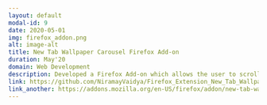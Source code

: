 ```yaml
---
layout: default
modal-id: 9
date: 2020-05-01
img: firefox_addon.png
alt: image-alt
title: New Tab Wallpaper Carousel Firefox Add-on
duration: May'20
domain: Web Development
description: Developed a Firefox Add-on which allows the user to scroll through a wallpaper carousel when a new tab is launched. 15 HD wallpapers using the random or the featured Unsplash API get displayed in a carousel with options for manual scrolling on click or auto scrolling by providing a time duration, along with day, month, date, year, and time shown.
link: https://github.com/NiramayVaidya/Firefox_Extension_New_Tab_Wallpaper_Carousel
link_another: https://addons.mozilla.org/en-US/firefox/addon/new-tab-wallpaper-carousel/
---
```

